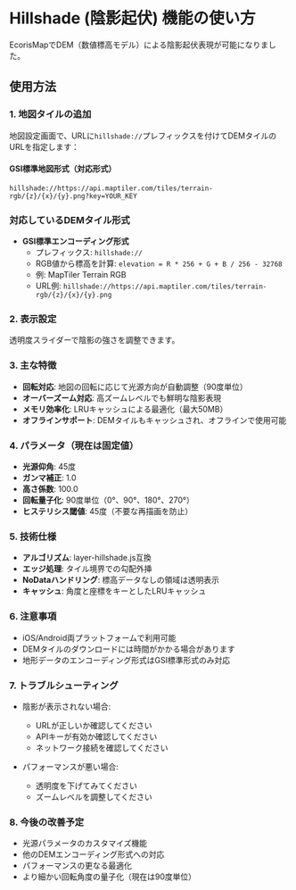 # Hillshade (陰影起伏) 機能の使い方

EcorisMapでDEM（数値標高モデル）による陰影起伏表現が可能になりました。

## 使用方法

### 1. 地図タイルの追加

地図設定画面で、URLに`hillshade://`プレフィックスを付けてDEMタイルのURLを指定します：

#### GSI標準地図形式（対応形式）
```
hillshade://https://api.maptiler.com/tiles/terrain-rgb/{z}/{x}/{y}.png?key=YOUR_KEY
```

### 対応しているDEMタイル形式

- **GSI標準エンコーディング形式**
  - プレフィックス: `hillshade://`
  - RGB値から標高を計算: `elevation = R * 256 + G + B / 256 - 32768`
  - 例: MapTiler Terrain RGB
  - URL例: `hillshade://https://api.maptiler.com/tiles/terrain-rgb/{z}/{x}/{y}.png`

### 2. 表示設定

透明度スライダーで陰影の強さを調整できます。

### 3. 主な特徴

- **回転対応**: 地図の回転に応じて光源方向が自動調整（90度単位）
- **オーバーズーム対応**: 高ズームレベルでも鮮明な陰影表現
- **メモリ効率化**: LRUキャッシュによる最適化（最大50MB）
- **オフラインサポート**: DEMタイルもキャッシュされ、オフラインで使用可能

### 4. パラメータ（現在は固定値）

- **光源仰角**: 45度
- **ガンマ補正**: 1.0
- **高さ係数**: 100.0
- **回転量子化**: 90度単位（0°、90°、180°、270°）
- **ヒステリシス閾値**: 45度（不要な再描画を防止）

### 5. 技術仕様

- **アルゴリズム**: layer-hillshade.js互換
- **エッジ処理**: タイル境界での勾配外挿
- **NoDataハンドリング**: 標高データなしの領域は透明表示
- **キャッシュ**: 角度と座標をキーとしたLRUキャッシュ

### 6. 注意事項

- iOS/Android両プラットフォームで利用可能
- DEMタイルのダウンロードには時間がかかる場合があります
- 地形データのエンコーディング形式はGSI標準形式のみ対応

### 7. トラブルシューティング

- 陰影が表示されない場合:
  - URLが正しいか確認してください
  - APIキーが有効か確認してください
  - ネットワーク接続を確認してください
  
- パフォーマンスが悪い場合:
  - 透明度を下げてみてください
  - ズームレベルを調整してください

### 8. 今後の改善予定

- 光源パラメータのカスタマイズ機能
- 他のDEMエンコーディング形式への対応
- パフォーマンスの更なる最適化
- より細かい回転角度の量子化（現在は90度単位）